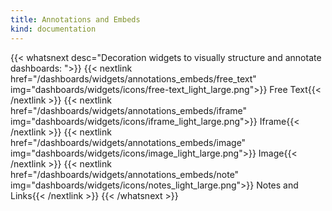```yaml
---
title: Annotations and Embeds
kind: documentation
---
```


{{< whatsnext desc="Decoration widgets to visually structure and annotate dashboards: ">}}
    {{< nextlink href="/dashboards/widgets/annotations_embeds/free_text" 
        img="dashboards/widgets/icons/free-text_light_large.png">}} Free Text{{< /nextlink >}}
    {{< nextlink href="/dashboards/widgets/annotations_embeds/iframe" 
        img="dashboards/widgets/icons/iframe_light_large.png">}} Iframe{{< /nextlink >}}
    {{< nextlink href="/dashboards/widgets/annotations_embeds/image" 
        img="dashboards/widgets/icons/image_light_large.png">}} Image{{< /nextlink >}}
    {{< nextlink href="/dashboards/widgets/annotations_embeds/note" 
        img="dashboards/widgets/icons/notes_light_large.png">}} Notes and Links{{< /nextlink >}}
{{< /whatsnext >}}